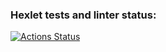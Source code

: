 ### Hexlet tests and linter status:
[![Actions Status](https://github.com/Lishnya/qa-engineer-project-84/actions/workflows/hexlet-check.yml/badge.svg)](https://github.com/Lishnya/qa-engineer-project-84/actions)